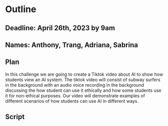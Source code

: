# Outline

## Deadline: April 26th, 2023 by 9am
## Names: Anthony, Trang, Adriana, Sabrina 

## Plan

In this challenge we are going to create a Tiktok video about AI to show how students view an AI system. The tiktok video will consist of subway surfers in the background with an audio voice recording in the background discussing the how student can use it ethically and how some students use it for non-ethical purposes. Our video will demonstrate examples of different scenarios of how students can use AI in different ways. 

## Script

